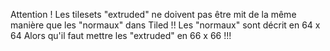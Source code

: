 Attention ! Les tilesets "extruded" ne doivent pas être mit de la même manière que les "normaux" dans Tiled !!
Les "normaux" sont décrit en 64 x 64 Alors qu'il faut mettre les "extruded" en 66 x 66 !!!